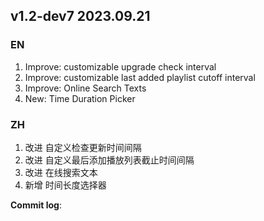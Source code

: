 ## **v1.2-dev7 2023.09.21**

### EN

1. Improve: customizable upgrade check interval
2. Improve: customizable last added playlist cutoff interval
3. Improve: Online Search Texts
4. New: Time Duration Picker




### ZH

1. 改进 自定义检查更新时间间隔
2. 改进 自定义最后添加播放列表截止时间间隔
3. 改进 在线搜索文本
4. 新增 时间长度选择器




**Commit log**: 

